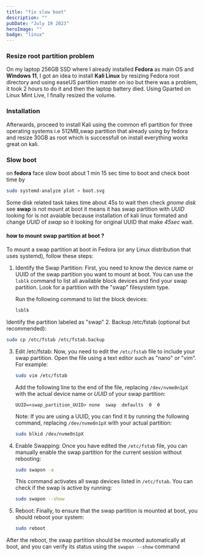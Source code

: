 ```yaml
---
title: "fix slow boot"
description: ""
pubDate: "July 19 2023"
heroImage: ""
badge: "linux"
---
```


### Resize root partition problem

On my laptop 256GB SSD where I already installed **Fedora** as main OS and **Windows 11**, I got an idea to install **Kali Linux** by resizing Fedora root directory and using easeUS partition master on iso but there was a problem, it took 2 hours to do it and then the laptop battery died. Using Gparted on Linux Mint Live, I finally resized the volume.

### Installation

Afterwards, proceed to install Kali using the common efi partition for three operating systems i.e 512MB,swap partition that already using by fedora and resize  30GB as root which is successfull on install everything works great on kali.

### Slow boot

on **fedora** face slow boot about 1 min 15 sec time to boot and check boot time by

```bash
sudo systemd-analyze plot > boot.svg
```

Some disk related task takes time about 45s to wait then check *gnome disk* see **swap** is not mount at boot it means it has swap partition with _UUID_ looking for is not avaiable because installation of kali linux formated and change _UUID_ of *swap*  so it looking for original UUID that make *45sec* wait.

#### how to mount swap partition at boot ?

To mount a swap partition at boot in Fedora (or any Linux distribution that uses systemd), follow these steps:

1. Identify the Swap Partition:
   First, you need to know the device name or UUID of the swap partition you want to mount at boot. You can use the `lsblk` command to list all available block devices and find your swap partition. Look for a partition with the "swap" filesystem type.

   Run the following command to list the block devices:

   ```bash
   lsblk
   ```

Identify the partition labeled as "swap"
2. Backup /etc/fstab (optional but recommended):
   ```bash
   sudo cp /etc/fstab /etc/fstab.backup
   ```

3. Edit /etc/fstab:
   Now, you need to edit the `/etc/fstab` file to include your swap partition. Open the file using a text editor such as "nano" or "vim". For example:

   ```bash
   sudo vim /etc/fstab
   ```

   Add the following line to the end of the file, replacing `/dev/nvme0n1pX` with the actual device name or *UUID* of your swap partition:

   ```
   UUID=<swap_partition_UUID> none  swap  defaults  0  0
   ```
   Note: If you are using a UUID, you can find it by running the following command, replacing `/dev/nvme0n1pX` with your actual partition:

   ```bash
   sudo blkid /dev/nvme0n1pX
   ```

4. Enable Swapping:
   Once you have edited the `/etc/fstab` file, you can manually enable the swap partition for the current session without rebooting:

   ```bash
   sudo swapon -a
   ```

   This command activates all swap devices listed in `/etc/fstab`. You can check if the swap is active by running:

   ```bash
   sudo swapon --show
   ```

5. Reboot:
   Finally, to ensure that the swap partition is mounted at boot, you should reboot your system:

   ```bash
   sudo reboot
   ```

After the reboot, the swap partition should be mounted automatically at boot, and you can verify its status using the `swapon --show` command

